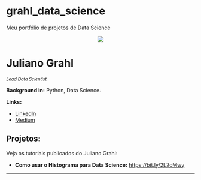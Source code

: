 # grahl_data_science
Meu portfólio de projetos de Data Science


<p align="center">
  <img src="banner.png" >
</p>

# Juliano Grahl
<sub>*Lead Data Scientist*</sub>



**Background in:** Python, Data Science.

**Links:**
* [LinkedIn](https://www.linkedin.com/in/juliano-grahl-68767b33/)
* [Medium](https://www.medium.com)


## Projetos:
Veja os tutoriais publicados do Juliano Grahl:

* **Como usar o Histograma para Data Science:** https://bit.ly/2L2cMwy


---




